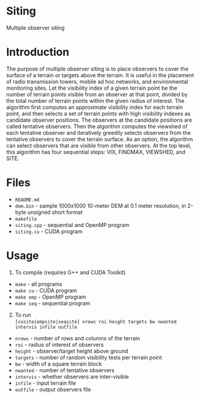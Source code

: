 # Siting
Multiple observer siting

# Introduction
The purpose of multiple observer siting is to place observers to cover the surface of a terrain or targets above the terrain.
It is useful in the placement of radio transmission towers, mobile ad hoc networks, and environmental monitoring sites.
Let the visibility index of a given terrain point be the number of terrain points visible from an observer at that point, divided by the total number of terrain points within the given radius of interest.
The algorithm first computes an approximate visibility index for each terrain point, and then selects a set of terrain points with high visibility indexes as candidate observer positions.
The observers at the candidate positions are called tentative observers.
Then the algorithm computes the viewshed of each tentative observer and iteratively greedily selects observers from the tentative observers to cover the terrain surface.
As an option, the algorithm can select observers that are visible from other observers.
At the top level, this algorithm has four sequential steps: VIX, FINDMAX, VIEWSHED, and SITE.

# Files
* `README.md`
* `dem.bin` - sample 1000x1000 10-meter DEM at 0.1 meter resolution, in 2-byte unsigned short format
* `makefile`
* `siting.cpp` - sequential and OpenMP program
* `siting.cu` - CUDA program

# Usage
1. To compile (requires G++ and CUDA Toolkit)
  * `make` - all programs
  * `make cu` - CUDA program
  * `make omp` - OpenMP program
  * `make seq` - sequential program
2. To run  
  `[cusite|ompsite|seqsite] nrows roi height targets bw nwanted intervis infile outfile`
  * `nrows` - number of rows and columns of the terrain
  * `roi` - radius of interest of observers
  * `height` - observer/target height above ground
  * `targets` - number of random visibility tests per terrain point
  * `bw` - width of a square terrain block
  * `nwanted` - number of tentative observers
  * `intervis` - whether observers are inter-visible
  * `infile` - input terrain file
  * `outfile` - output observers file
